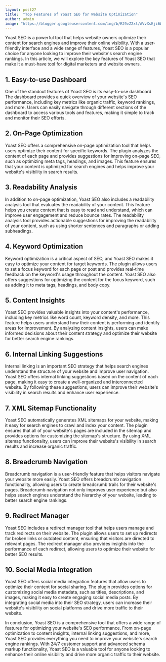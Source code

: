 ```yaml
---
layout: post27
title:  "Top Features of Yoast SEO for Website Optimization"
author: admin
image: "https://blogger.googleusercontent.com/img/b/R29vZ2xl/AVvXsEji6Wn4DKE2NhWdpT5qwVYQmTUxEuLDV2q8yUa0Pm31QkGflIKbgGY8LYziFNZHaOTZqohjRM2Go8bdY5o3R6Y0cLuaBz9jzu6FwN3Rsws1_S1Mz-pVjcrKkVV0RHRXr08u5LvbIXw-J7i8es8rYplBEC48vSJs-J4aZr08wGbVdquF54RW30RoEAnJUcS9/s1600/20240506_214829.jpg"
---
```


<p>Yoast SEO is a powerful tool that helps website owners optimize their content for search engines and improve their online visibility. With a user-friendly interface and a wide range of features, Yoast SEO is a popular choice for anyone looking to improve their website's search engine rankings. In this article, we will explore the key features of Yoast SEO that make it a must-have tool for digital marketers and website owners. </p>
<h2>1. Easy-to-use Dashboard</h2>
<p>One of the standout features of Yoast SEO is its easy-to-use dashboard. The dashboard provides a quick overview of your website's SEO performance, including key metrics like organic traffic, keyword rankings, and more. Users can easily navigate through different sections of the dashboard to access various tools and features, making it simple to track and monitor their SEO efforts.</p>
<h2>2. On-Page Optimization</h2>
<p>Yoast SEO offers a comprehensive on-page optimization tool that helps users optimize their content for specific keywords. The plugin analyzes the content of each page and provides suggestions for improving on-page SEO, such as optimizing meta tags, headings, and images. This feature ensures that your content is optimized for search engines and helps improve your website's visibility in search results.</p>
<h2>3. Readability Analysis</h2>
<p>In addition to on-page optimization, Yoast SEO also includes a readability analysis tool that evaluates the readability of your content. This feature helps you create content that is easy to read and understand, which can improve user engagement and reduce bounce rates. The readability analysis tool provides actionable suggestions for improving the readability of your content, such as using shorter sentences and paragraphs or adding subheadings.</p>
<h2>4. Keyword Optimization</h2>
<p>Keyword optimization is a critical aspect of SEO, and Yoast SEO makes it easy to optimize your content for target keywords. The plugin allows users to set a focus keyword for each page or post and provides real-time feedback on the keyword's usage throughout the content. Yoast SEO also offers suggestions for optimizing the content for the focus keyword, such as adding it to meta tags, headings, and body copy.</p>
<h2>5. Content Insights</h2>
<p>Yoast SEO provides valuable insights into your content's performance, including key metrics like word count, keyword density, and more. This feature helps users understand how their content is performing and identify areas for improvement. By analyzing content insights, users can make informed decisions about their content strategy and optimize their website for better search engine rankings.</p>
<h2>6. Internal Linking Suggestions</h2>
<p>Internal linking is an important SEO strategy that helps search engines understand the structure of your website and improve user navigation. Yoast SEO offers internal linking suggestions based on the content of each page, making it easy to create a well-organized and interconnected website. By following these suggestions, users can improve their website's visibility in search results and enhance user experience.</p>
<h2>7. XML Sitemap Functionality</h2>
<p>Yoast SEO automatically generates XML sitemaps for your website, making it easy for search engines to crawl and index your content. The plugin ensures that all of your website's pages are included in the sitemap and provides options for customizing the sitemap's structure. By using XML sitemap functionality, users can improve their website's visibility in search results and increase organic traffic.</p>
<h2>8. Breadcrumb Navigation</h2>
<p>Breadcrumb navigation is a user-friendly feature that helps visitors navigate your website more easily. Yoast SEO offers breadcrumb navigation functionality, allowing users to create breadcrumb trails for their website's pages. Breadcrumb navigation not only improves user experience but also helps search engines understand the hierarchy of your website, leading to better search engine rankings.</p>
<h2>9. Redirect Manager</h2>
<p>Yoast SEO includes a redirect manager tool that helps users manage and track redirects on their website. The plugin allows users to set up redirects for broken links or outdated content, ensuring that visitors are directed to relevant pages. The redirect manager also provides insights into the performance of each redirect, allowing users to optimize their website for better SEO results.</p>
<h2>10. Social Media Integration</h2>
<p>Yoast SEO offers social media integration features that allow users to optimize their content for social sharing. The plugin provides options for customizing social media metadata, such as titles, descriptions, and images, making it easy to create engaging social media posts. By integrating social media into their SEO strategy, users can increase their website's visibility on social platforms and drive more traffic to their website.</p>
<p>In conclusion, Yoast SEO is a comprehensive tool that offers a wide range of features for optimizing your website's SEO performance. From on-page optimization to content insights, internal linking suggestions, and more, Yoast SEO provides everything you need to improve your website's search engine rankings. With 24/7 customer support and advanced schema markup functionality, Yoast SEO is a valuable tool for anyone looking to enhance their online visibility and drive more organic traffic to their website.</p>



